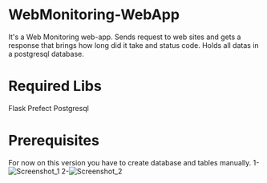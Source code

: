 # WebMonitoring-WebApp
It's a Web Monitoring web-app. Sends request to web sites and gets a response that brings how long did it take and status code. Holds all datas in a postgresql database.
# Required Libs
Flask
Prefect
Postgresql
# Prerequisites
For now on this version you have to create database and tables manually.
1-![Screenshot_1](https://user-images.githubusercontent.com/73065112/150941098-7def8518-a38c-4796-83ea-322943eba7c2.png)
2-![Screenshot_2](https://user-images.githubusercontent.com/73065112/150941108-cb9e73cd-f1ff-4c14-b757-371b31dd0692.png)
